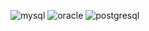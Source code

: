 ![mysql](	https://img.shields.io/badge/MySQL-005C84?style=for-the-badge&logo=mysql&logoColor=white)
![oracle](	https://img.shields.io/badge/Oracle-F80000?style=for-the-badge&logo=Oracle&logoColor=white)
![postgresql](https://img.shields.io/badge/PostgreSQL-316192?style=for-the-badge&logo=postgresql&logoColor=white)
